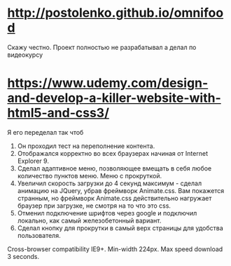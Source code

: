 # http://postolenko.github.io/omnifood

Скажу честно. Проект полностью не разрабатывал а делал по видеокурсу 
# https://www.udemy.com/design-and-develop-a-killer-website-with-html5-and-css3/

Я его переделал так чтоб 
1. Он проходил тест на переполнение контента.
2. Отображался корректно во всех браузерах начиная от Internet Explorer 9.
3. Сделал адаптивное меню, позволяющее вмещать в себя любое количество пунктов меню. Меню с прокруткой.
4. Увеличил скорость загрузки до 4 секунд максимум - сделал анимацию на JQuery, убрав фреймворк Animate.css.
   Вам покажется странным, но фреймворк Animate.css действительно нагружает браузер при загрузке, не смотря на то что это css.
5. Отменил подключение шрифтов через google и подключил локально, как самый железобетонный вариант.
6. Сделал кнопку для прокрутки в самый верх страницы для удобства пользователя.

Cross-browser compatibility IE9+.
Min-width 224px.
Max speed download 3 seconds.